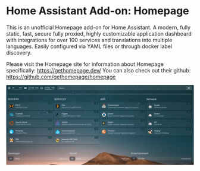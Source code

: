 # Home Assistant Add-on: Homepage
This is an unofficial Homepage add-on for Home Assistant. A modern, fully static, fast, secure fully proxied, highly customizable application dashboard with integrations for over 100 services and translations into multiple languages. Easily configured via YAML files or through docker label discovery.

Please visit the Homepage site for information about Homepage specifically: https://gethomepage.dev/
You can also check out their github: https://github.com/gethomepage/homepage

![Screenshot of a sample Homepage page.](/homepage/sample.png)

